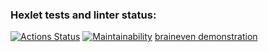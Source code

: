 ### Hexlet tests and linter status:
[![Actions Status](https://github.com/Levon-Kharajyan/python-project-49/workflows/hexlet-check/badge.svg)](https://github.com/Levon-Kharajyan/python-project-49/actions)
[![Maintainability](https://api.codeclimate.com/v1/badges/3b550e7aa06b6bc01129/maintainability)](https://codeclimate.com/github/Levon-Kharajyan/python-project-49/maintainability)
[braineven demonstration](https://asciinema.org/a/qUIuh9GT36y0FuNOKlQ92ifxh)
